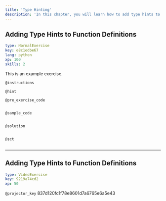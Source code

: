 ```yaml
---
title: 'Type Hinting'
description: 'In this chapter, you will learn how to add type hints to your variables and function definitions so that you can perform static checking on your scripts. This will help ensure that your code is tested and will not produce surprising behavior in production.'
---
```


## Adding Type Hints to Function Definitions

```yaml
type: NormalExercise
key: e8c1edbe67
lang: python
xp: 100
skills: 2
```

This is an example exercise.

`@instructions`


`@hint`


`@pre_exercise_code`
```{python}

```

`@sample_code`
```{python}

```

`@solution`
```{python}

```

`@sct`
```{python}

```

---

## Adding Type Hints to Function Definitions

```yaml
type: VideoExercise
key: 9219a74cd2
xp: 50
```

`@projector_key`
837d120fc1f78e8601d7a6765e6a5e43
